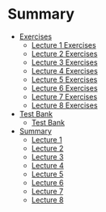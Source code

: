 # Summary

- [Exercises]()
    - [Lecture 1 Exercises](./exercise_1.md)
    - [Lecture 2 Exercises](./exercise_2.md)
    - [Lecture 3 Exercises](./exercise_3.md)
    - [Lecture 4 Exercises](./exercise_4.md)
    - [Lecture 5 Exercises](./exercise_5.md)
    - [Lecture 6 Exercises](./exercise_6.md)
    - [Lecture 7 Exercises](./exercise_7.md)
    - [Lecture 8 Exercises](./exercise_8.md)
- [Test Bank]()
    - [Test Bank](./test_bank.md)
- [Summary]()
    - [Lecture 1](./lectures/lecture_1.md)
    - [Lecture 2](./lectures/lecture_2.md)
    - [Lecture 3](./lectures/lecture_3.md)
    - [Lecture 4](./lectures/lecture_4.md)
    - [Lecture 5](./lectures/lecture_5.md)
    - [Lecture 6](./lectures/lecture_6.md)
    - [Lecture 7](./lectures/lecture_7.md)
    - [Lecture 8](./lectures/lecture_8.md)
